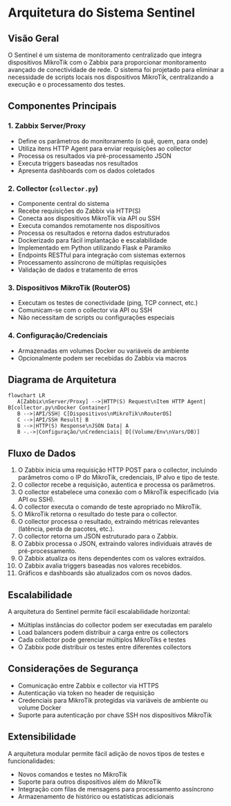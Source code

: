 # Arquitetura do Sistema Sentinel

## Visão Geral

O Sentinel é um sistema de monitoramento centralizado que integra dispositivos MikroTik com o Zabbix para proporcionar monitoramento avançado de conectividade de rede. O sistema foi projetado para eliminar a necessidade de scripts locais nos dispositivos MikroTik, centralizando a execução e o processamento dos testes.

## Componentes Principais

### 1. Zabbix Server/Proxy

- Define os parâmetros do monitoramento (o quê, quem, para onde)
- Utiliza itens HTTP Agent para enviar requisições ao collector
- Processa os resultados via pré-processamento JSON
- Executa triggers baseadas nos resultados
- Apresenta dashboards com os dados coletados

### 2. Collector (`collector.py`)

- Componente central do sistema
- Recebe requisições do Zabbix via HTTP(S)
- Conecta aos dispositivos MikroTik via API ou SSH
- Executa comandos remotamente nos dispositivos
- Processa os resultados e retorna dados estruturados
- Dockerizado para fácil implantação e escalabilidade
- Implementado em Python utilizando Flask e Paramiko
- Endpoints RESTful para integração com sistemas externos
- Processamento assíncrono de múltiplas requisições
- Validação de dados e tratamento de erros

### 3. Dispositivos MikroTik (RouterOS)

- Executam os testes de conectividade (ping, TCP connect, etc.)
- Comunicam-se com o collector via API ou SSH
- Não necessitam de scripts ou configurações especiais

### 4. Configuração/Credenciais

- Armazenadas em volumes Docker ou variáveis de ambiente
- Opcionalmente podem ser recebidas do Zabbix via macros

## Diagrama de Arquitetura

```mermaid
flowchart LR
   A[Zabbix\nServer/Proxy] -->|HTTP(S) Request\nItem HTTP Agent| B[collector.py\nDocker Container]
   B -->|API/SSH| C[Dispositivos\nMikroTik\nRouterOS]
   C -->|API/SSH Result| B
   B -->|HTTP(S) Response\nJSON Data| A
   B -.->|Configuração/\nCredenciais| D[(Volume/Env\nVars/DB)]
```

## Fluxo de Dados

1. O Zabbix inicia uma requisição HTTP POST para o collector, incluindo parâmetros como o IP do MikroTik, credenciais, IP alvo e tipo de teste.
2. O collector recebe a requisição, autentica e processa os parâmetros.
3. O collector estabelece uma conexão com o MikroTik especificado (via API ou SSH).
4. O collector executa o comando de teste apropriado no MikroTik.
5. O MikroTik retorna o resultado do teste para o collector.
6. O collector processa o resultado, extraindo métricas relevantes (latência, perda de pacotes, etc.).
7. O collector retorna um JSON estruturado para o Zabbix.
8. O Zabbix processa o JSON, extraindo valores individuais através de pré-processamento.
9. O Zabbix atualiza os itens dependentes com os valores extraídos.
10. O Zabbix avalia triggers baseadas nos valores recebidos.
11. Gráficos e dashboards são atualizados com os novos dados.

## Escalabilidade

A arquitetura do Sentinel permite fácil escalabilidade horizontal:

- Múltiplas instâncias do collector podem ser executadas em paralelo
- Load balancers podem distribuir a carga entre os collectors
- Cada collector pode gerenciar múltiplos MikroTiks e testes
- O Zabbix pode distribuir os testes entre diferentes collectors

## Considerações de Segurança

- Comunicação entre Zabbix e collector via HTTPS
- Autenticação via token no header de requisição
- Credenciais para MikroTik protegidas via variáveis de ambiente ou volume Docker
- Suporte para autenticação por chave SSH nos dispositivos MikroTik

## Extensibilidade

A arquitetura modular permite fácil adição de novos tipos de testes e funcionalidades:

- Novos comandos e testes no MikroTik
- Suporte para outros dispositivos além do MikroTik
- Integração com filas de mensagens para processamento assíncrono
- Armazenamento de histórico ou estatísticas adicionais